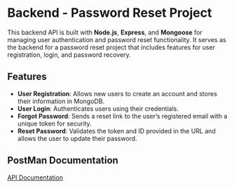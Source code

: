 # Backend - Password Reset Project

This backend API is built with **Node.js**, **Express**, and **Mongoose** for managing user authentication and password reset functionality. It serves as the backend for a password reset project that includes features for user registration, login, and password recovery.

## Features

- **User Registration**: Allows new users to create an account and stores their information in MongoDB.
- **User Login**: Authenticates users using their credentials.
- **Forgot Password**: Sends a reset link to the user’s registered email with a unique token for security.
- **Reset Password**: Validates the token and ID provided in the URL and allows the user to update their password.

## PostMan Documentation
[API Documentation](Link)